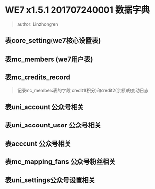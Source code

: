 WE7 x1.5.1 201707240001 数据字典
================================
>author: Linzhongren

## 表core_setting(we7核心设置表)

## 表mc_members (we7用户表)

## 表mc_credits_record
> 记录mc_members表的字段 credit1(积分)和credit2(余额)的变动日志

## 表uni_account 公众号相关

## 表uni_account_user 公众号相关

## 表account 公众号相关

## 表mc_mapping_fans 公众号粉丝相关

## 表uni_settings公众号设置相关



